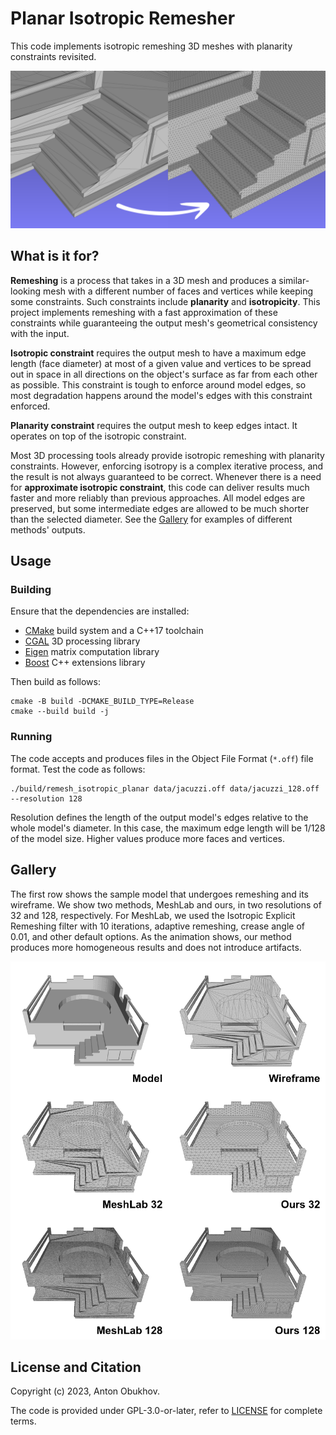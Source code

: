 # Planar Isotropic Remesher

This code implements isotropic remeshing 3D meshes with planarity constraints revisited.

![teaser](docs/teaser.png)

## What is it for?

**Remeshing** is a process that takes in a 3D mesh and produces a similar-looking mesh with a different number of faces and vertices while keeping some constraints. Such constraints include **planarity** and **isotropicity**.
This project implements remeshing with a fast approximation of these constraints while guaranteeing the output mesh's geometrical consistency with the input.

**Isotropic constraint** requires the output mesh to have a maximum edge length (face diameter) at most of a given value and vertices to be spread out in space in all directions on the object's surface as far from each other as possible.
This constraint is tough to enforce around model edges, so most degradation happens around the model's edges with this constraint enforced.

**Planarity constraint** requires the output mesh to keep edges intact. It operates on top of the isotropic constraint.

Most 3D processing tools already provide isotropic remeshing with planarity constraints. However, enforcing isotropy
is a complex iterative process, and the result is not always guaranteed to be correct. Whenever there is a need for
**approximate isotropic constraint**, this code can deliver results much faster and more reliably than previous
approaches. All model edges are preserved, but some intermediate edges are allowed to be
much shorter than the selected diameter. See the [Gallery](#gallery) for examples of different methods' outputs.

## Usage

### Building

Ensure that the dependencies are installed:
- [CMake](https://cmake.org/) build system and a C++17 toolchain
- [CGAL](https://www.cgal.org/) 3D processing library
- [Eigen](https://eigen.tuxfamily.org/index.php?title=Main_Page) matrix computation library
- [Boost](https://www.boost.org/) C++ extensions library

Then build as follows:

```shell
cmake -B build -DCMAKE_BUILD_TYPE=Release
cmake --build build -j
```

### Running

The code accepts and produces files in the Object File Format (`*.off`) file format. 
Test the code as follows:

```shell
./build/remesh_isotropic_planar data/jacuzzi.off data/jacuzzi_128.off --resolution 128 
```

Resolution defines the length of the output model's edges relative to the whole model's diameter.
In this case, the maximum edge length will be 1/128 of the model size.
Higher values produce more faces and vertices.

## Gallery

The first row shows the sample model that undergoes remeshing and its wireframe.
We show two methods, MeshLab and ours, in two resolutions of 32 and 128, respectively.
For MeshLab, we used the Isotropic Explicit Remeshing filter with 10 iterations, adaptive remeshing, crease angle of 0.01, and other default options.
As the animation shows, our method produces more homogeneous results and does not introduce artifacts.

<img src="docs/comparison.gif"/>

## License and Citation

Copyright (c) 2023, Anton Obukhov.

The code is provided under GPL-3.0-or-later, refer to [LICENSE](LICENSE) for complete terms.

